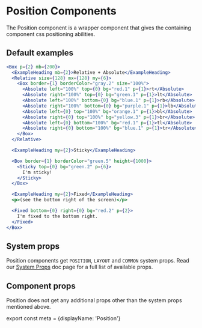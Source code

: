 # Position Components

The Position component is a wrapper component that gives the containing component css positioning abilities.

## Default examples

```.jsx
<Box p={2} mb={200}>
  <ExampleHeading mb={2}>Relative + Absolute</ExampleHeading>
  <Relative size={128} mx={128} my={6}>
    <Box border={1} borderColor="gray.2" size="100%">
      <Absolute left="100%" top={0} bg="red.1" p={1}>rt</Absolute>
      <Absolute right="100%" top={0} bg="green.1" p={1}>lt</Absolute>
      <Absolute left="100%" bottom={0} bg="blue.1" p={1}>rb</Absolute>
      <Absolute right="100%" bottom={0} bg="purple.1" p={1}>lb</Absolute>
      <Absolute left={0} top="100%" bg="orange.1" p={1}>bl</Absolute>
      <Absolute right={0} top="100%" bg="yellow.3" p={1}>br</Absolute>
      <Absolute left={0} bottom="100%" bg="red.1" p={1}>tl</Absolute>
      <Absolute right={0} bottom="100%" bg="blue.1" p={1}>tr</Absolute>
    </Box>
  </Relative>

  <ExampleHeading my={2}>Sticky</ExampleHeading>

  <Box border={1} borderColor="green.5" height={1000}>
    <Sticky top={0} bg="green.2" p={6}>
      I'm sticky!
    </Sticky>
  </Box>

  <ExampleHeading my={2}>Fixed</ExampleHeading>
  <p>(see the bottom right of the screen)</p>

  <Fixed bottom={0} right={0} bg="red.2" p={2}>
    I'm fixed to the bottom right.
  </Fixed>
</Box>
```

## System props

Position components get `POSITION`, `LAYOUT` and `COMMON` system props. Read our [System Props](/components/docs/system-props) doc page for a full list of available props.

## Component props

Position does not get any additional props other than the system props mentioned above.

export const meta = {displayName: 'Position'}
